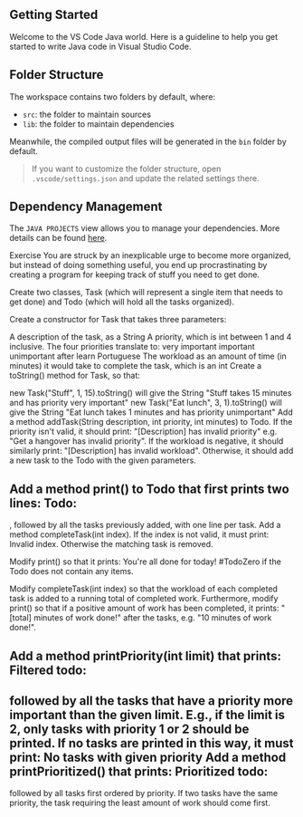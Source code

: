 ## Getting Started

Welcome to the VS Code Java world. Here is a guideline to help you get started to write Java code in Visual Studio Code.

## Folder Structure

The workspace contains two folders by default, where:

- `src`: the folder to maintain sources
- `lib`: the folder to maintain dependencies

Meanwhile, the compiled output files will be generated in the `bin` folder by default.

> If you want to customize the folder structure, open `.vscode/settings.json` and update the related settings there.

## Dependency Management

The `JAVA PROJECTS` view allows you to manage your dependencies. More details can be found [here](https://github.com/microsoft/vscode-java-dependency#manage-dependencies).


Exercise
You are struck by an inexplicable urge to become more organized, but instead of doing something useful, you end up procrastinating by creating a program for keeping track of stuff you need to get done.

Create two classes, Task (which will represent a single item that needs to get done) and Todo (which will hold all the tasks organized).

Create a constructor for Task that takes three parameters:

A description of the task, as a String
A priority, which is int between 1 and 4 inclusive. The four priorities translate to:
very important
important
unimportant
after learn Portuguese
The workload as an amount of time (in minutes) it would take to complete the task, which is an int
Create a toString() method for Task, so that:

new Task("Stuff", 1, 15).toString() will give the String "Stuff takes 15 minutes and has priority very important"
new Task("Eat lunch", 3, 1).toString() will give the String "Eat lunch takes 1 minutes and has priority unimportant"
Add a method addTask(String description, int priority, int minutes) to Todo.
If the priority isn't valid, it should print: "[Description] has invalid priority" e.g. "Get a hangover has invalid priority".
If the workload is negative, it should similarly print: "[Description] has invalid workload". Otherwise, it should add a new task to the Todo with the given parameters.

Add a method print() to Todo that first prints two lines:
Todo:
-----
, followed by all the tasks previously added, with one line per task.
Add a method completeTask(int index). If the index is not valid, it must print: Invalid index. Otherwise the matching task is removed.

Modify print() so that it prints: You're all done for today! #TodoZero if the Todo does not contain any items.

Modify completeTask(int index) so that the workload of each completed task is added to a running total of completed work.
Furthermore, modify print() so that if a positive amount of work has been completed, it prints: "[total] minutes of work done!" after the tasks, e.g. "10 minutes of work done!".

Add a method printPriority(int limit) that prints:
Filtered todo:
--------------
followed by all the tasks that have a priority more important than the given limit. E.g., if the limit is 2, only tasks with priority 1 or 2 should be printed. If no tasks are printed in this way, it must print: No tasks with given priority
Add a method printPrioritized() that prints:
Prioritized todo:
-----------------
followed by all tasks first ordered by priority. If two tasks have the same priority, the task requiring the least amount of work should come first.